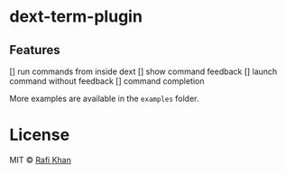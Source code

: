 # dext-term-plugin

## Features
[] run commands from inside dext
[] show command feedback
[] launch command without feedback
[] command completion


More examples are available in the `examples` folder.

# License

MIT © [Rafi Khan](https://github.com/z3t0)